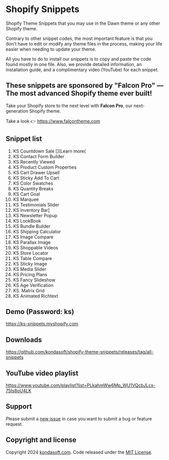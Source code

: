 # Shopify Snippets
Shopify Theme Snippets that you may use in the Dawn theme or any other Shopify theme. 

Contrary to other snippet codes, the most important feature is that you don't have to edit or modify any theme files in the process, making your life easier when needing to update your theme. 

All you have to do to install our snippets is to copy and paste the code found mostly in one file. Also, we provide detailed information, an installation guide, and a complimentary video (YouTube) for each snippet. 

## These snippets are sponsored by "Falcon Pro" — The most advanced Shopify theme ever built!
Take your Shopify store to the next level with **Falcon Pro**, our next-generation Shopify theme.

Take a look 👉 https://www.falcontheme.com

## Snippet list
1. KS Countdown Sale [](Learn more(
2. KS Contact Form Builder
3. KS Recently Viewed
4. KS Product Custom Properties
5. KS Cart Drawer Upsell
6. KS Sticky Add To Cart
7. KS Color Swatches
8. KS Quantity Breaks
9. KS Cart Goal
10. KS Marquee
11. KS Testimonials Slider
12. KS Inventory Bar]
13. KS Newsletter Popup
14. KS LookBook
15. KS Bundle Builder
16. KS Shipping Calculator
17. KS Image Compare
18. KS Parallax Image
19. KS Shoppable Videos
20. KS Store Locator
21. KS Table Compare
22. KS Sticky Image
23. KS Media Slider
23. KS Pricing Plans
24. KS Fancy Slideshow
25. KS Age Verification
26. KS. Matrix Grid
27. KS Animated Richtext

## Demo (Password: ks)
https://ks-snippets.myshopify.com

## Downloads
https://github.com/kondasoft/shopify-theme-snippets/releases/tag/all-snippets

## YouTube video playlist
https://www.youtube.com/playlist?list=PLkahmWw6Mp_WU1VQcbJLcx-75Is8oU4LK


## Support
Please submit a [new issue](https://github.com/kondasoft/ks-shopify-snippets/issues/new) in case you want to submit a bug or feature request.

## Copyright and license
Copyright 2024 [kondasoft.com](https://www.kondasoft.com). Code released under the [MIT License](https://github.com/kondasoft/ks-shopify-snippets/blob/master/LICENSE).
